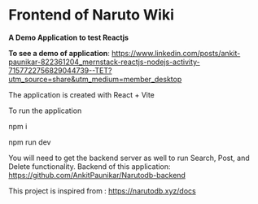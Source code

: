 # Frontend of Naruto Wiki

**A Demo Application to test Reactjs**

**To see a demo of application**: https://www.linkedin.com/posts/ankit-paunikar-822361204_mernstack-reactjs-nodejs-activity-7157722756829044739--TET?utm_source=share&utm_medium=member_desktop

The application is created with React + Vite

  To run the application

  npm i

  npm run dev

 You will need to get the backend server as well to run Search, Post, and Delete functionality.
 Backend of this application: https://github.com/AnkitPaunikar/Narutodb-backend  

 This project is inspired from : https://narutodb.xyz/docs
